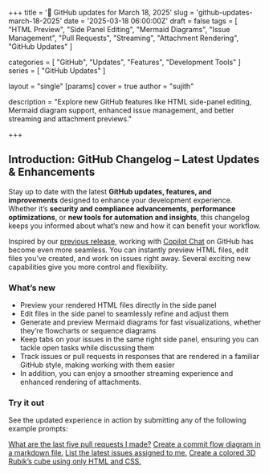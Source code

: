 +++
title = '🔄 GitHub updates for March 18, 2025'
slug = 'github-updates-march-18-2025'
date = '2025-03-18 06:00:00Z'
draft = false
tags = [
  "HTML Preview",
  "Side Panel Editing",
  "Mermaid Diagrams",
  "Issue Management",
  "Pull Requests",
  "Streaming",
  "Attachment Rendering",
  "GitHub Updates"
]

categories = [
  "GitHub",
  "Updates",
  "Features",
  "Development Tools"
]
series = [
  "GitHub Updates"
]

layout = "single"
[params]
    cover = true
    author = "sujith"
    
description = "Explore new GitHub features like HTML side-panel editing, Mermaid diagram support, enhanced issue management, and better streaming and attachment previews."

+++

## **Introduction: GitHub Changelog – Latest Updates & Enhancements**  

Stay up to date with the latest **GitHub updates, features, and improvements** designed to enhance your development experience. Whether it’s **security and compliance advancements**, **performance optimizations**, or **new tools for automation and insights**, this changelog keeps you informed about what’s new and how it can benefit your workflow.  

Inspired by our [previous release](https://github.blog/changelog/2025-02-05-view-and-iterate-on-generated-files-directly-within-copilot-chat-preview/), working with [Copilot Chat](https://github.com/copilot) on GitHub has become even more seamless. You can instantly preview HTML files, edit files you’ve created, and work on issues right away. Several exciting new capabilities give you more control and flexibility.

### What’s new

- Preview your rendered HTML files directly in the side panel
- Edit files in the side panel to seamlessly refine and adjust them
- Generate and preview Mermaid diagrams for fast visualizations, whether they’re flowcharts or sequence diagrams
- Keep tabs on your issues in the same right side panel, ensuring you can tackle open tasks while discussing them
- Track issues or pull requests in responses that are rendered in a familiar GitHub style, making working with them easier
- In addition, you can enjoy a smoother streaming experience and enhanced rendering of attachments.

### Try it out

See the updated experience in action by submitting any of the following example prompts:

[What are the last five pull requests I made?](https://github.com/copilot?prompt=What%20are%20the%20last%20five%20pull%20requests%20I%20made%3F)
[Create a commit flow diagram in a markdown file.](https://github.com/copilot?prompt=Create%20a%20commit%20flow%20diagram%20in%20a%20markdown%20file.)
[List the latest issues assigned to me.](https://github.com/copilot?prompt=List%20the%20latest%20issues%20assigned%20to%20me.)
[Create a colored 3D Rubik’s cube using only HTML and CSS.](https://github.com/copilot?prompt=Create%20a%20colored%203D%20Rubik%27s%20cube%20using%20only%20HTML%20and%20CSS.)
